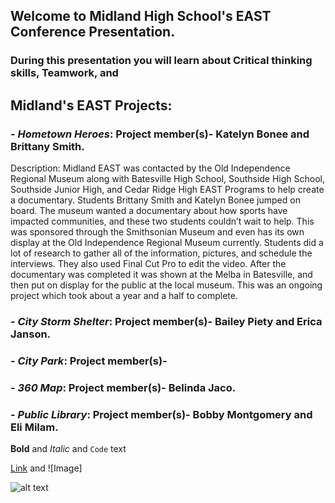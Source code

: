 
## **Welcome to Midland High School's EAST Conference Presentation.**

### During this presentation you will learn about Critical thinking skills, Teamwork, and 

## Midland's EAST Projects:


### - *Hometown Heroes*: Project member(s)- Katelyn Bonee and Brittany Smith.
Description: Midland EAST was contacted by the Old Independence Regional Museum along with Batesville High School, Southside High School, Southside Junior High, and Cedar Ridge High EAST Programs to help create a documentary. Students Brittany Smith and Katelyn Bonee jumped on board. The museum wanted a documentary about how sports have impacted communities, and these two students couldn’t wait to help. This was sponsored through the Smithsonian Museum and even has its own display at the Old Independence Regional Museum currently. Students did a lot of research to gather all of the information, pictures, and schedule the interviews. They also used Final Cut Pro to edit the video. After the documentary was completed it was shown at the Melba in Batesville, and then put on display for the public at the local museum. This was an ongoing project which took about a year and a half to complete.

### - *City Storm Shelter*: Project member(s)- Bailey Piety and Erica Janson.


### - *City Park*: Project member(s)- 


### - *360 Map*: Project member(s)- Belinda Jaco.


### - *Public Library*: Project member(s)- Bobby Montgomery and Eli Milam.


**Bold** and _Italic_ and `Code` text

[Link](url) and ![Image]

![alt text](https://s3.amazonaws.com/scschoolfiles/104/img_stkpic_z5tqdd_764x5000.jpg "Midland School logo")
